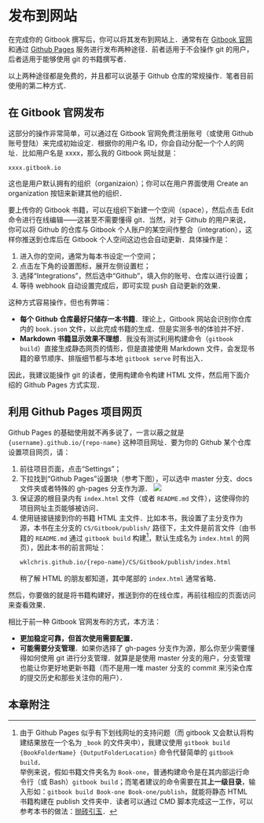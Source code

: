 # 发布到网站

在完成你的 Gitbook 撰写后，你可以将其发布到网站上．通常有在 [Gitbook 官网](https://www.gitbook.com/) 和通过 [Github Pages](https://pages.github.com/) 服务进行发布两种途径．前者适用于不会操作 git 的用户，后者适用于能够使用 git 的书籍撰写者．

以上两种途径都是免费的，并且都可以说基于 Github 仓库的常规操作．笔者目前使用的第二种方式．

## 在 Gitbook 官网发布

这部分的操作非常简单，可以通过在 Gitbook 官网免费注册账号（或使用 Github 账号登陆）来完成初始设定．根据你的用户名 ID，你会自动分配一个个人的网址．比如用户名是 xxxx，那么我的 Gitbook 网址就是：

```
xxxx.gitbook.io
```

这也是用户默认拥有的组织（organizaion）；你可以在用户界面使用 Create an organization 按钮来新建其他的组织．

要上传你的 Gitbook 书籍，可以在组织下新建一个空间（space），然后点击 Edit 命令进行在线编辑——这甚至不需要懂得 git．当然，对于 Github 的用户来说，你可以将 Github 的仓库与 Gitbook 个人账户的某空间作整合（integration），这样你推送到仓库后在 Gitbook 个人空间这边也会自动更新．具体操作是：

1. 进入你的空间，通常为每本书设定一个空间；
2. 点击左下角的设置图标，展开左侧设置栏；
3. 选择“Integrations”，然后选中“Github”，填入你的账号、仓库以进行设置；
4. 等待 webhook 自动设置完成后，即可实现 push 自动更新的效果．

这种方式容易操作，但也有弊端：
- **每个 Github 仓库最好只储存一本书籍**．理论上，Gitbook 网站会识别你仓库内的 `book.json` 文件，以此完成书籍的生成．但是实测多书的体验并不好．
- **Markdown 书籍显示效果不理想**．我没有测试利用构建命令（`gitbook build`）直接生成静态网页的情形，但是直接使用 Markdown 文件，会发现书籍的章节顺序、排版细节都与本地 `gitbook serve` 时有出入．

因此，我建议能操作 git 的读者，使用构建命令构建 HTML 文件，然后用下面介绍的 Github Pages 方式实现．

## 利用 Github Pages 项目网页

Github Pages 的基础使用就不再多说了，一言以蔽之就是 `{username}.github.io/{repo-name}` 这种项目网址．要为你的 Github 某个仓库设置项目网页，请：
1. 前往项目页面，点击“Settings”；
2. 下拉找到“Github Pages”设置块（参考下图），可以选中 master 分支、docs 文件夹或者特殊的 gh-pages 分支作为源．
   ![](\src/GithubPagesSetting.png)
3. 保证源的根目录内有 `index.html` 文件（或者 `README.md` 文件），这使得你的项目网址主页能够被访问．
4. 使用链接链接到你的书籍 HTML 主文件．比如本书，我设置了主分支作为源，本书在主分支的 `CS/Gitbook/publish/` 路径下，主文件是前言文件（由书籍的 `README.md` 通过 `gitbook build` 构建[^1]，默认生成名为 `index.html` 的网页），因此本书的前言网址：
   ```html
   wklchris.github.io/{repo-name}/CS/Gitbook/publish/index.html
   ```
   稍了解 HTML 的朋友都知道，其中尾部的 `index.html` 通常省略．

然后，你要做的就是将书籍构建好，推送到你的在线仓库，再前往相应的页面访问来查看效果．

相比于前一种 Gitbook 官网发布的方式，本方法：
- **更加稳定可靠，但首次使用需要配置．**
- **可能需要分支管理**．如果你选择了 gh-pages 分支作为源，那么你至少需要懂得如何使用 git 进行分支管理．就算是是使用 master 分支的用户，分支管理也能让你更好地更新书籍（而不是用一堆 master 分支的 commit 来污染仓库的提交历史和那些关注你的用户）．

## 本章附注

[^1]: 由于 Github Pages 似乎有下划线网址的支持问题（而 gitbook 又会默认将构建结果放在一个名为 `_book` 的文件夹中），我建议使用 `gitbook build {BookFolderName} {OutputFolderLocation}` 命令代替简单的 `gitbook build`．  
举例来说，假如书籍文件夹名为 `Book-one`，普通构建命令是在其内部运行命令行（或 Bash）`gitbook build`；而笔者建议的命令需要在其**上一级目录**，输入形如：`gitbook build Book-one Book-one/publish`，就能将静态 HTML 书籍构建在 publish 文件夹中．读者可以通过 CMD 脚本完成这一工作，可以参考本书的做法：[抛砖引玉](https://github.com/wklchris/Gitbooks/blob/master/Publish.cmd)．